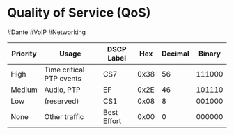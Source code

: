 # Quality of Service (QoS)
#Dante #VoIP #Networking 

| Priority | Usage | DSCP Label | Hex | Decimal | Binary |
|---|---|---|---|---|---|
| High | Time critical PTP events | CS7 | 0x38| 56 | 111000 |
| Medium | Audio, PTP | EF | 0x2E | 46 | 101110 |
| Low | (reserved) | CS1 | 0x08 | 8 | 001000 |
| None | Other traffic | Best Effort | 0x00 | 0 | 000000 |

